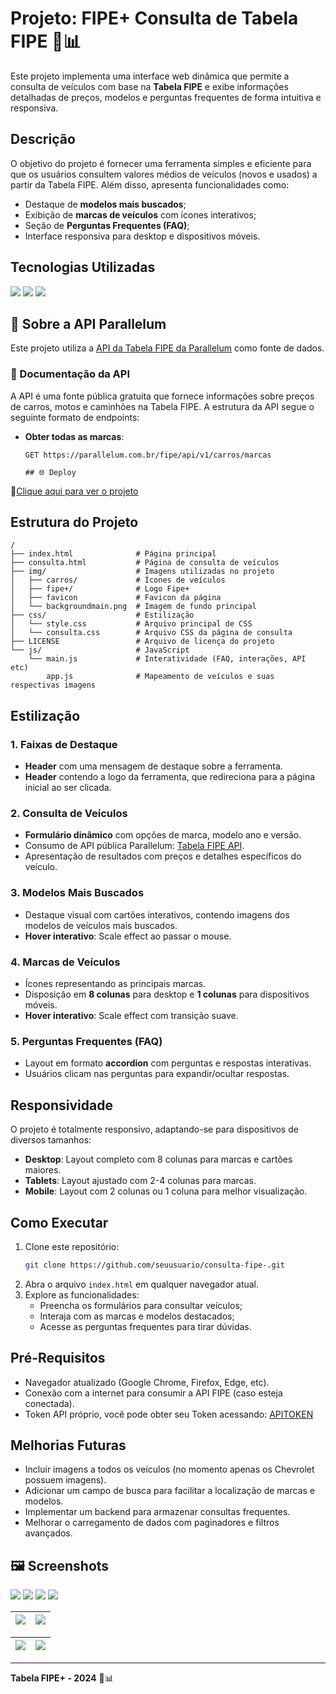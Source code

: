 # Projeto: **FIPE+** Consulta de Tabela FIPE 🚗📊

Este projeto implementa uma interface web dinâmica que permite a consulta de veículos com base na **Tabela FIPE** e exibe informações detalhadas de preços, modelos e perguntas frequentes de forma intuitiva e responsiva.

## Descrição
O objetivo do projeto é fornecer uma ferramenta simples e eficiente para que os usuários consultem valores médios de veículos (novos e usados) a partir da Tabela FIPE. Além disso, apresenta funcionalidades como:
- Destaque de **modelos mais buscados**;
- Exibição de **marcas de veículos** com ícones interativos;
- Seção de **Perguntas Frequentes (FAQ)**;
- Interface responsiva para desktop e dispositivos móveis.

## Tecnologias Utilizadas
<div>
  <img src="https://img.shields.io/badge/HTML-239120?style=for-the-badge&logo=html5&logoColor=white">
  <img src="https://img.shields.io/badge/CSS-239120?style=for-the-badge&logo=css3&logoColor=white">
  <img src="https://img.shields.io/badge/JavaScript-F7DF1E?style=for-the-badge&logo=javascript&logoColor=black">
</div>

## 🔗 Sobre a API Parallelum
Este projeto utiliza a [API da Tabela FIPE da Parallelum](https://deividfortuna.github.io/fipe/) como fonte de dados.

### 📘 Documentação da API
A API é uma fonte pública gratuita que fornece informações sobre preços de carros, motos e caminhões na Tabela FIPE. A estrutura da API segue o seguinte formato de endpoints:
- **Obter todas as marcas**:
  ```http
  GET https://parallelum.com.br/fipe/api/v1/carros/marcas

  ## 🌐 Deploy
🔗[Clique aqui para ver o projeto](https://fipemais.netlify.app/)

## Estrutura do Projeto
```
/
├── index.html              # Página principal
├── consulta.html           # Página de consulta de veículos
├── img/                    # Imagens utilizadas no projeto
│   ├── carros/             # Ícones de veículos
│   ├── fipe+/              # Logo Fipe+
│   ├── favicon             # Favicon da página
│   └── backgroundmain.png  # Imagem de fundo principal
├── css/                    # Estilização
│   └── style.css           # Arquivo principal de CSS
│   └── consulta.css        # Arquivo CSS da página de consulta
├── LICENSE                 # Arquivo de licença do projeto
└── js/                     # JavaScript
    └── main.js             # Interatividade (FAQ, interações, API etc)
        app.js              # Mapeamento de veículos e suas  respectivas imagens
```

## Estilização
### 1. Faixas de Destaque
- **Header** com uma mensagem de destaque sobre a ferramenta.
- **Header** contendo a logo da ferramenta, que redireciona para a página inicial ao ser clicada.

### 2. Consulta de Veículos
- **Formulário dinâmico** com opções de marca, modelo ano e versão.
- Consumo de API pública Parallelum: [Tabela FIPE API](https://fipe.online/).
- Apresentação de resultados com preços e detalhes específicos do veículo.

### 3. Modelos Mais Buscados
- Destaque visual com cartões interativos, contendo imagens dos modelos de veículos mais buscados.
- **Hover interativo**: Scale effect ao passar o mouse.

### 4. Marcas de Veículos
- Ícones representando as principais marcas.
- Disposição em **8 colunas** para desktop e **1 colunas** para dispositivos móveis.
- **Hover interativo**: Scale effect com transição suave.

### 5. Perguntas Frequentes (FAQ)
- Layout em formato **accordion** com perguntas e respostas interativas.
- Usuários clicam nas perguntas para expandir/ocultar respostas.

## Responsividade
O projeto é totalmente responsivo, adaptando-se para dispositivos de diversos tamanhos:
- **Desktop**: Layout completo com 8 colunas para marcas e cartões maiores.
- **Tablets**: Layout ajustado com 2-4 colunas para marcas.
- **Mobile**: Layout com 2 colunas ou 1 coluna para melhor visualização.

## Como Executar
1. Clone este repositório:
   ```bash
   git clone https://github.com/seuusuario/consulta-fipe-.git
   ```
2. Abra o arquivo `index.html` em qualquer navegador atual.
3. Explore as funcionalidades:
   - Preencha os formulários para consultar veículos;
   - Interaja com as marcas e modelos destacados;
   - Acesse as perguntas frequentes para tirar dúvidas.

## Pré-Requisitos
- Navegador atualizado (Google Chrome, Firefox, Edge, etc).
- Conexão com a internet para consumir a API FIPE (caso esteja conectada).
- Token API próprio, você pode obter seu Token acessando: [APITOKEN](https://fipe.online/register)

## Melhorias Futuras
- Incluir imagens a todos os veículos (no momento apenas os Chevrolet possuem imagens).
- Adicionar um campo de busca para facilitar a localização de marcas e modelos.
- Implementar um backend para armazenar consultas frequentes.
- Melhorar o carregamento de dados com paginadores e filtros avançados.

## 🖼 Screenshots

![](https://i.imgur.com/dQl3Za8.png)
![](https://i.imgur.com/zIRGMX4.png)
![](https://i.imgur.com/WhBnVgX.png)
![](https://i.imgur.com/xpIOWe8.png)

| ![](https://i.imgur.com/Z60oPE9.png) | ![](https://i.imgur.com/7QZiPly.png) |
|:------------------------------------:|:------------------------------------:|

| ![](https://i.imgur.com/9fZUBiJ.png) | ![](https://i.imgur.com/pAnmDnN.png) |
|:------------------------------------:|:------------------------------------:|

---
**Tabela FIPE+ - 2024** 🚗📊
